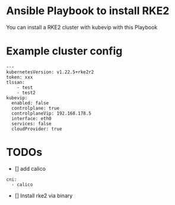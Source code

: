 # Ansible Playbook to install RKE2 
You can install a RKE2 cluster with kubevip with this Playbook

# Example cluster config
``` 
---
kubernetesVersion: v1.22.5+rke2r2
token: xxx
tlssan:
    - test
    - test2
kubevip:
  enabled: false
  controlplane: true
  controlplaneVip: 192.168.178.5
  interface: eth0
  services: false
  cloudProvider: true
```


# TODOs
- [] add calico
````
cni:
  - calico
````
- [] Install rke2 via binary
